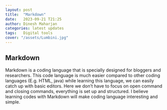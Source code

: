 ```yaml
---
layout: post
title:  "Markdown"
date:   2023-09-21 T21:25
author: Dinesh Maharjan
categories: latest updates
tags:	Digital tools
cover: "/assets/Lumbini.jpg"
---
```

## Markdown 
Markdown is a coding language that is specially designed for bloggers and researchers. This code language is much easier compared to other coding languages (E.g. HTML, java) while learning this language, we can easily catch up with basic editors. Here we don’t have to focus on open command and closing commands, everything is set up and structured. I believe learning codes with Markdown will make coding language interesting and simple.
